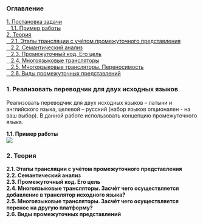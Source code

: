 <h3>Оглавление</h3>
<a href="#one">1. Постановка задачи</a><br>
<a href="#two">&nbsp;&nbsp;&nbsp;1.1. Пример работы</a><br>
<a href="#three">2. Теория</a><br>
<a href="#four">&nbsp;&nbsp;&nbsp;2.1. Этапы трансляции с учѐтом промежуточного представления</a><br>
<a href="#five">&nbsp;&nbsp;&nbsp;2.2. Семантический анализ</a><br>
<a href="#six">&nbsp;&nbsp;&nbsp;2.3. Промежуточный код. Его цель</a><br>
<a href="#seven">&nbsp;&nbsp;&nbsp;2.4. Многоязыковые трансляторы</a><br>
<a href="#eight">&nbsp;&nbsp;&nbsp;2.5. Многоязыковые трансляторы. Переносимость</a><br>
<a href="#night">&nbsp;&nbsp;&nbsp;2.6. Виды промежуточных представлений </a><br>


<h3 id="one">1. Реализовать переводчик для двух исходных языков</h3>
<p>Реализовать переводчик для двух исходных языков – латыни и английского 
языка, целевой – русский (набор языков опционален - на ваш выбор). В данной работе использовать концепцию промежуточного языка.
</p>

<b id="two">1.1. Пример работы</b> <br>
<img src="https://habrastorage.org/files/1e7/643/ca9/1e7643ca9b324926aad34e7ec3794441.png"/>
<p></p>

<h3 id="three">2. Теория</h3>
<b id="four">2.1. Этапы трансляции с учѐтом промежуточного представления</b>

<br>
<b id="five">2.2. Семантический анализ</b>

<br>
<b id="six">2.3. Промежуточный код. Его цель</b>

<br>
<b id="seven">2.4. Многоязыковые трансляторы. Засчѐт чего осуществляется добавление в транслятор исходного языка?
</b>

<br>
<b id="eight">2.5. Многоязыковые трансляторы. Засчѐт чего осуществляется перенос на другую платформу?</b>

<br>
<b id="night">2.6. Виды промежуточных представлений</b>